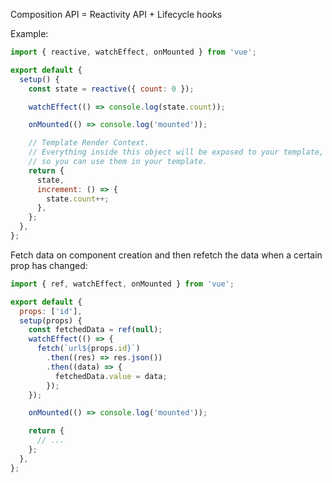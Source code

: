 Composition API = Reactivity API + Lifecycle hooks

Example:

```js
import { reactive, watchEffect, onMounted } from 'vue';

export default {
  setup() {
    const state = reactive({ count: 0 });

    watchEffect(() => console.log(state.count));

    onMounted(() => console.log('mounted'));

    // Template Render Context.
    // Everything inside this object will be exposed to your template,
    // so you can use them in your template.
    return {
      state,
      increment: () => {
        state.count++;
      },
    };
  },
};
```

Fetch data on component creation and then refetch the data when a certain prop has changed:

```js
import { ref, watchEffect, onMounted } from 'vue';

export default {
  props: ['id'],
  setup(props) {
    const fetchedData = ref(null);
    watchEffect(() => {
      fetch(`url${props.id}`)
        .then((res) => res.json())
        .then((data) => {
          fetchedData.value = data;
        });
    });

    onMounted(() => console.log('mounted'));

    return {
      // ...
    };
  },
};
```
